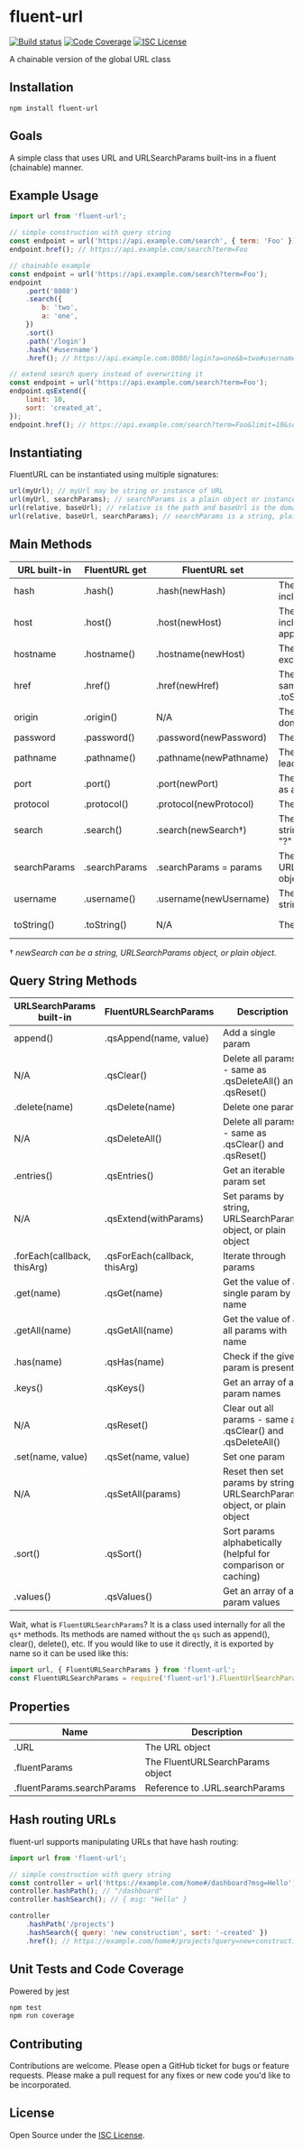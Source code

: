 # fluent-url

[![Build status](https://ci.appveyor.com/api/projects/status/3q83wy4x2fu34p58?svg=true)](https://ci.appveyor.com/project/kensnyder/fluent-url)
[![Code Coverage](https://codecov.io/gh/kensnyder/fluent-url/branch/master/graph/badge.svg?v=1.1.0)](https://codecov.io/gh/kensnyder/fluent-url)
[![ISC License](https://img.shields.io/npm/l/fluent-url.svg?v=1.1.0)](https://opensource.org/licenses/ISC)

A chainable version of the global URL class

## Installation

`npm install fluent-url`

## Goals

A simple class that uses URL and URLSearchParams built-ins in a fluent
(chainable) manner.

## Example Usage

```js
import url from 'fluent-url';

// simple construction with query string
const endpoint = url('https://api.example.com/search', { term: 'Foo' });
endpoint.href(); // https://api.example.com/search?term=Foo

// chainable example
const endpoint = url('https://api.example.com/search?term=Foo');
endpoint
	.port('8080')
	.search({
		b: 'two',
		a: 'one',
	})
	.sort()
	.path('/login')
	.hash('#username')
	.href(); // https://api.example.com:8080/login?a=one&b=two#username

// extend search query instead of overwriting it
const endpoint = url('https://api.example.com/search?term=Foo');
endpoint.qsExtend({
	limit: 10,
	sort: 'created_at',
});
endpoint.href(); // https://api.example.com/search?term=Foo&limit=10&sort=created_at
```

## Instantiating

FluentURL can be instantiated using multiple signatures:

```js
url(myUrl); // myUrl may be string or instance of URL
url(myUrl, searchParams); // searchParams is a plain object or instance of URLSearchParams
url(relative, baseUrl); // relative is the path and baseUrl is the domain
url(relative, baseUrl, searchParams); // searchParams is a string, plain object or instance of URLSearchParams
```

## Main Methods

| URL built-in | FluentURL get | FluentURL set          | Description                                  | Example                        |
| ------------ | ------------- | ---------------------- | -------------------------------------------- | ------------------------------ |
| hash         | .hash()       | .hash(newHash)         | The hash string including "#"                | #foo                           |
| host         | .host()       | .host(newHost)         | The domain name including port if applicable | example.com                    |
| hostname     | .hostname()   | .hostname(newHost)     | The domain name excluding port               | example.com                    |
| href         | .href()       | .href(newHref)         | The entire URL - same as .toString()         | http://example.com/foo?bar#baz |
| origin       | .origin()     | N/A                    | The protocol, domain and port                | http://example.com:8443        |
| password     | .password()   | .password(newPassword) | The password                                 | ftp-password                   |
| pathname     | .pathname()   | .pathname(newPathname) | The path including leading slash             | /admin                         |
| port         | .port()       | .port(newPort)         | The port number as a string                  | 8080                           |
| protocol     | .protocol()   | .protocol(newProtocol) | The scheme                                   | https:                         |
| search       | .search()     | .search(newSearch†)    | The search string†, including "?"            | ?a=one&b=two                   |
| searchParams | .searchParams | .searchParams = params | The URLSearchParams object for this URL      | new URLSearchParams('a=1')     |
| username     | .username()   | .username(newUsername) | The username string                          | ftpuser                        |
| toString()   | .toString()   | N/A                    | The entire URL                               | http://example.com/foo?bar#baz |

† _newSearch can be a string, URLSearchParams object, or plain object._

## Query String Methods

| URLSearchParams built-in    | FluentURLSearchParams         | Description                                                              |
| --------------------------- | ----------------------------- | ------------------------------------------------------------------------ |
| append()                    | .qsAppend(name, value)        | Add a single param                                                       |
| N/A                         | .qsClear()                    | Delete all params - same as .qsDeleteAll() and .qsReset()                |
| .delete(name)               | .qsDelete(name)               | Delete one param                                                         |
| N/A                         | .qsDeleteAll()                | Delete all params - same as .qsClear() and .qsReset()                    |
| .entries()                  | .qsEntries()                  | Get an iterable param set                                                |
| N/A                         | .qsExtend(withParams)         | Set params by string, URLSearchParams object, or plain object            |
| .forEach(callback, thisArg) | .qsForEach(callback, thisArg) | Iterate through params                                                   |
| .get(name)                  | .qsGet(name)                  | Get the value of a single param by name                                  |
| .getAll(name)               | .qsGetAll(name)               | Get the value of a all params with name                                  |
| .has(name)                  | .qsHas(name)                  | Check if the given param is present                                      |
| .keys()                     | .qsKeys()                     | Get an array of all param names                                          |
| N/A                         | .qsReset()                    | Clear out all params - same as .qsClear() and .qsDeleteAll()             |
| .set(name, value)           | .qsSet(name, value)           | Set one param                                                            |
| N/A                         | .qsSetAll(params)             | Reset then set params by string, URLSearchParams object, or plain object |
| .sort()                     | .qsSort()                     | Sort params alphabetically (helpful for comparison or caching)           |
| .values()                   | .qsValues()                   | Get an array of all param values                                         |

Wait, what is `FluentURLSearchParams`? It is a class used internally for all the
`qs*` methods. Its methods are named without the `qs` such as append(), clear(),
delete(), etc. If you would like to use it directly, it is exported by name so
it can be used like this:

```js
import url, { FluentURLSearchParams } from 'fluent-url';
const FluentURLSearchParams = require('fluent-url').FluentUrlSearchParams;
```

## Properties

| Name                       | Description                      |
| -------------------------- | -------------------------------- |
| .URL                       | The URL object                   |
| .fluentParams              | The FluentURLSearchParams object |
| .fluentParams.searchParams | Reference to .URL.searchParams   |

## Hash routing URLs

fluent-url supports manipulating URLs that have hash routing:

```js
import url from 'fluent-url';

// simple construction with query string
const controller = url('https://example.com/home#/dashboard?msg=Hello');
controller.hashPath(); // "/dashboard"
controller.hashSearch(); // { msg: "Hello" }

controller
	.hashPath('/projects')
	.hashSearch({ query: 'new construction', sort: '-created' })
	.href(); // https://example.com/home#/projects?query=new+construction&sort=-created
```

## Unit Tests and Code Coverage

Powered by jest

```bash
npm test
npm run coverage
```

## Contributing

Contributions are welcome. Please open a GitHub ticket for bugs or feature
requests. Please make a pull request for any fixes or new code you'd like to be
incorporated.

## License

Open Source under the [ISC License](https://opensource.org/licenses/ISC).
